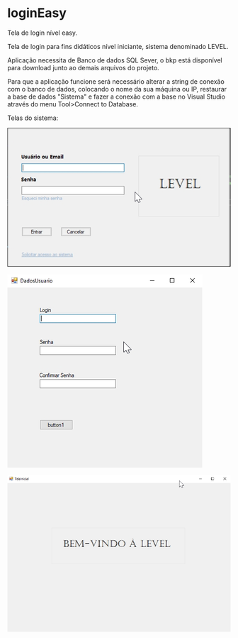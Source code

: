 # loginEasy
Tela de login nível easy.

Tela de login para fins didáticos nível iniciante, sistema denominado LEVEL.

Aplicação necessita de Banco de dados SQL Sever, o bkp está disponível para download junto ao demais arquivos do projeto. 

Para que a aplicação funcione será necessário alterar a string de conexão com o banco de dados, colocando o nome da sua máquina ou IP, restaurar a base de dados "Sistema" e fazer a conexão com a base no Visual Studio através do menu Tool>Connect to Database. 

Telas do sistema:

![alt text](https://github.com/danielfsilvadev/logineasy/blob/main/Login/Imagens/2021-01-31%2014_54_13-Clipboard.jpg?raw=true)


![alt text](https://github.com/danielfsilvadev/logineasy/blob/main/Login/Imagens/2021-01-31%2014_59_06-Clipboard.jpg?raw=true)


![alt text](https://github.com/danielfsilvadev/logineasy/blob/main/Login/Imagens/2021-01-31%2014_58_17-Clipboard.jpg?raw=true)
